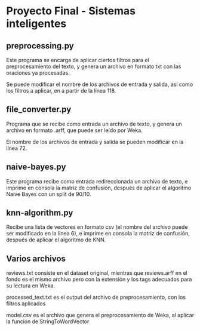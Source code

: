 # Proyecto Final - Sistemas inteligentes

## preprocessing.py
Este programa se encarga de aplicar ciertos filtros para el preprocesamiento del texto, y genera un archivo en formato txt con las oraciones ya procesadas.

Se puede modificar el nombre de los archivos de entrada y salida, así como los filtros a aplicar, en a partir de la línea 118.

## file_converter.py
Programa que se recibe como entrada un archivo de texto, y genera un archivo en formato .arff, que puede ser leído por Weka.

El nombre de los archivos de entrada y salida se pueden modificar en la línea 72.

## naive-bayes.py
Este programa recibe como entrada redireccionada un archivo de texto, e imprime en consola la matriz de confusión, después de aplicar el algoritmo Naive Bayes con un split de 90/10.

## knn-algorithm.py
Recibe una lista de vectores en formato csv (el nombre del archivo puede ser modificado en la línea 6), e imprime en consola la matriz de confusión, después de aplicar el algoritmo de KNN.

## Varios archivos
reviews.txt consiste en el dataset original, mientras que reviews.arff en el fondo es el mismo archivo pero con la extensión y los tags adecuados para su lectura en Weka.

processed_text.txt es el output del archivo de preprocesamiento, con los filtros aplicados

model.csv es el archivo que genera el preprocesamiento de Weka, al aplicar la función de StringToWordVector